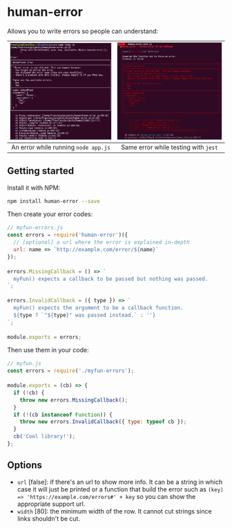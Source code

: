 # human-error

Allows you to write errors so people can understand:

| [![Show an error in the code](img/meta-run.png)](img/meta-run.png)  | [![Show an error in the code](img/meta-jest.png)](img/meta-jest.png)
|:---:|:---:|
| An error while running `node app.js` | Same error while testing with `jest` |



## Getting started

Install it with NPM:

```bash
npm install human-error --save
```

Then create your error codes:

```js
// myfun-errors.js
const errors = require('human-error')({
  // [optional] a url where the error is explained in-depth
  url: name => `http://example.com/error/${name}`
});

errors.MissingCallback = () => `
  myFun() expects a callback to be passed but nothing was passed.
`;

errors.InvalidCallback = ({ type }) => `
  myFun() expects the argument to be a callback function.
  ${type ? `"${type}" was passed instead.` : ''}
`;

module.exports = errors;
```

Then use them in your code:

```js
// myfun.js
const errors = require('./myfun-errors');

module.exports = (cb) => {
  if (!cb) {
    throw new errors.MissingCallback();
  }
  if (!(cb instanceof Function)) {
    throw new errors.InvalidCallback({ type: typeof cb });
  }
  cb('Cool library!');
};
```


## Options

- `url` [false]: if there's an url to show more info. It can be a string in which case it will just be printed or a function that build the error such as `(key) => 'https://example.com/errors#' + key` so you can show the appropriate support url.
- `width` [80]: the minimum width of the row. It cannot cut strings since links shouldn't be cut.
